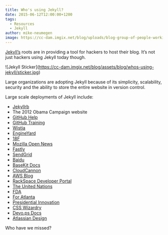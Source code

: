 ```yaml
---
title: Who's using Jekyll?
date: 2015-06-12T12:00:00+1200
tags:
  - Resources
  - Jekyll
author: mike-neumegen
image: https://cc-dam.imgix.net/blog/uploads/blog-group-of-people-working.jpg
---
```

[Jekyll’s](http://jekyllrb.com) roots are in providing a tool for hackers to host their blog. It’s not just hackers using Jekyll today though.

\!\[Jekyll Sticker\](https://cc-dam.imgix.net/blog/assets/blog/whos-using-jekyll/sticker.jpg)

Large organizations are adopting Jekyll because of its simplicity, scalability, security and the ability to store the entire website in version control.

Large scale deployments of Jekyll include:

* [Jekyllrb](http://jekyllrb.com)
* The 2012 Obama Campaign website
* [GitHub Help](https://github.com/blog/1939-how-github-uses-github-to-document-github)
* [GitHub Training](https://training.github.com/)
* [Wistia](http://wistia.com/blog/jekyll-for-documentation)
* [EngineYard](https://www.engineyard.com)
* [18F](https://18f.gsa.gov/)
* [Mozilla Open News](https://github.com/mozilla/mozilla-opennews)
* [Fastly](https://www.fastly.com/)
* [SendGrid](https://sendgrid.com/blog/creating-sustainable-documentation-with-jekyll/)
* [Baidu](https://github.com/fex-team/fis-site)
* [BaseKit Docs](http://docs.basekit.com/)
* [CloudCannon](http://cloudcannon.com)
* [AWS Blog](https://twitter.com/jeffbarr/status/469624612616040449)
* [RackSpace Developer Portal](https://github.com/rackerlabs/developer.rackspace.com)
* [The United Nations](https://worldstatisticsday.org/)
* [FDA](https://open.fda.gov/)
* [For Atlanta](http://foratlanta.github.io/)
* [Presidential Innovation](http://presidentialinnovation.org/)
* [CSS Wizardry](http://csswizardry.com/)
* [Devo.ps Docs](http://docs.devo.ps/)
* [Atlassian Design](https://design.atlassian.com)

Who have we missed?
